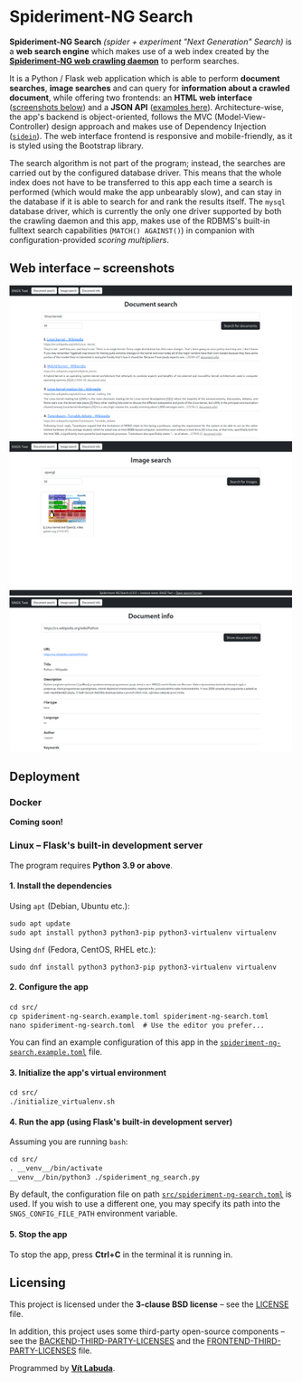 # Spideriment-NG Search

**Spideriment-NG Search** _(spider + experiment "Next Generation" Search)_ is a **web search engine** which makes use of
a web index created by the **[Spideriment-NG web crawling daemon](https://github.com/vitlabuda/spideriment-ng)** to 
perform searches.

It is a Python / Flask web application which is able to perform **document searches**, **image searches** and can query 
for **information about a crawled document**, while offering two frontends: an **HTML web interface** 
([screenshots below](#web-interface--screenshots)) and a **JSON API** ([examples here](api_examples)). 
Architecture-wise, the app's backend is object-oriented, follows the MVC (Model-View-Controller) design approach and 
makes use of Dependency Injection ([`sidein`](https://github.com/vitlabuda/sidein)). The web interface frontend is 
responsive and mobile-friendly, as it is styled using the Bootstrap library.

The search algorithm is not part of the program; instead, the searches are carried out by the configured database 
driver. This means that the whole index does not have to be transferred to this app each time a search is performed 
(which would make the app unbearably slow), and can stay in the database if it is able to search for and rank the 
results itself. The `mysql` database driver, which is currently the only one driver supported by both the crawling 
daemon and this app, makes use of the RDBMS's built-in fulltext search capabilities (`MATCH() AGAINST()`) in companion 
with configuration-provided _scoring multipliers_.





## Web interface – screenshots

<a href="screenshots/001_document-search.png"><img src="screenshots/001_document-search.png" alt="Document search - screenshot" width="500"></a>
<a href="screenshots/002_image-search.png"><img src="screenshots/002_image-search.png" alt="Image search - screenshot" width="500"></a>
<a href="screenshots/003_document-info.png"><img src="screenshots/003_document-info.png" alt="Document info - screenshot" width="500"></a>





## Deployment

### Docker
**Coming soon!**



### Linux – Flask's built-in development server
The program requires **Python 3.9 or above**.

#### 1. Install the dependencies
Using `apt` (Debian, Ubuntu etc.):
```shell
sudo apt update
sudo apt install python3 python3-pip python3-virtualenv virtualenv
```

Using `dnf` (Fedora, CentOS, RHEL etc.):
```shell
sudo dnf install python3 python3-pip python3-virtualenv virtualenv
```

#### 2. Configure the app
```shell
cd src/
cp spideriment-ng-search.example.toml spideriment-ng-search.toml
nano spideriment-ng-search.toml  # Use the editor you prefer...
```
You can find an example configuration of this app in the 
[`spideriment-ng-search.example.toml`](src/spideriment-ng-search.example.toml) file.

#### 3. Initialize the app's virtual environment
```shell
cd src/
./initialize_virtualenv.sh
```

#### 4. Run the app (using Flask's built-in development server)
Assuming you are running `bash`:
```shell
cd src/
. __venv__/bin/activate
__venv__/bin/python3 ./spideriment_ng_search.py
```
By default, the configuration file on path [`src/spideriment-ng-search.toml`](src/spideriment-ng-search.toml) is used. 
If you wish to use a different one, you may specify its path into the `SNGS_CONFIG_FILE_PATH` environment variable.

#### 5. Stop the app
To stop the app, press **Ctrl+C** in the terminal it is running in.





## Licensing
This project is licensed under the **3-clause BSD license** – see the [LICENSE](LICENSE) file.

In addition, this project uses some third-party open-source components – see the 
[BACKEND-THIRD-PARTY-LICENSES](BACKEND-THIRD-PARTY-LICENSES) and the
[FRONTEND-THIRD-PARTY-LICENSES](FRONTEND-THIRD-PARTY-LICENSES) file.

Programmed by **[Vít Labuda](https://vitlabuda.cz/)**.
